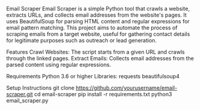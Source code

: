 
Email Scraper
Email Scraper is a simple Python tool that crawls a website, extracts URLs, and collects email addresses from the website's pages. It uses BeautifulSoup for parsing HTML content and regular expressions for email pattern matching. This project aims to automate the process of scraping emails from a target website, useful for gathering contact details for legitimate purposes such as outreach or lead generation.


Features
Crawl Websites: The script starts from a given URL and crawls through the linked pages.
Extract Emails: Collects email addresses from the parsed content using regular expressions.



Requirements
Python 3.6 or higher
Libraries:
requests
beautifulsoup4

Setup Instructions
git clone https://github.com/yourusername/email-scraper.git
cd email-scraper
pip install -r requirements.txt
python3 email_scraper.py

